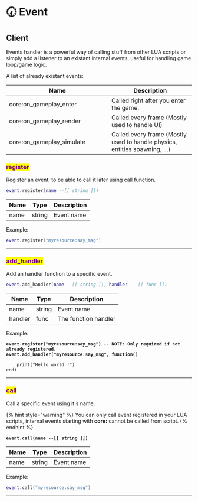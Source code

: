 # 🕢 Event

## Client

Events handler is a powerful way of calling stuff from other LUA scripts or simply add a listener to an existant internal events, useful for handling game loop/game logic.

A list of already existant events:

<table><thead><tr><th width="262">Name</th><th>Description</th></tr></thead><tbody><tr><td>core:on_gameplay_enter</td><td>Called right after you enter the game.</td></tr><tr><td>core:on_gameplay_render</td><td>Called every frame (Mostly used to handle UI)</td></tr><tr><td>core:on_gameplay_simulate</td><td>Called every frame (Mostly used to handle physics, entities spawning, ...)</td></tr></tbody></table>

### <mark style="color:purple;">register</mark>

Register an event, to be able to call it later using call function.

```lua
event.register(name --[[ string ]])
```

| Name | Type   | Description |
| ---- | ------ | ----------- |
| name | string | Event name  |

Example:

```lua
event.register("myresource:say_msg")
```

***

### <mark style="color:purple;">add\_handler</mark>

Add an handler function to a specific event.

```lua
event.add_handler(name --[[ string ]], handler -- [[ func ]])
```

| Name    | Type   | Description          |
| ------- | ------ | -------------------- |
| name    | string | Event name           |
| handler | func   | The function handler |

Example:

<pre class="language-lua"><code class="lang-lua"><strong>event.register("myresource:say_msg") -- NOTE: Only required if not already registered.
</strong><strong>event.add_handler("myresource:say_msg", function()
</strong>
    print("Hello world !")
end)
</code></pre>

***

### <mark style="color:purple;">call</mark>

Call a specific event using it's name.

{% hint style="warning" %}
You can only call event registered in your LUA scripts, internal events starting with **core:** cannot be called from script.
{% endhint %}

<pre class="language-lua"><code class="lang-lua"><strong>event.call(name --[[ string ]])
</strong></code></pre>

| Name | Type   | Description |
| ---- | ------ | ----------- |
| name | string | Event name  |

Example:

```lua
event.call("myresource:say_msg")
```

***

